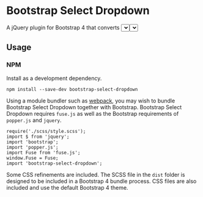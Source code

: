 # Bootstrap Select Dropdown

A jQuery plugin for Bootstrap 4 that converts <select> and <select multiselect> elements to dropdowns. Uses fuse.js for fuzzy search and Bootstrap's dropdown plugin.

## Usage

### NPM

Install as a development dependency.

```
npm install --save-dev bootstrap-select-dropdown
```

Using a module bundler such as [webpack](https://webpack.js.org/), you may wish to bundle Bootstrap Select Dropdown together with Bootstrap. Bootstrap Select Dropdown requires `fuse.js` as well as the Bootstrap requirements of `popper.js` and `jquery`.

```
require('./scss/style.scss');
import $ from 'jquery';
import 'bootstrap';
import 'popper.js';
import Fuse from 'fuse.js';
window.Fuse = Fuse;
import 'bootstrap-select-dropdown';
```

Some CSS refinements are included. The SCSS file in the `dist` folder is designed to be included in a Bootstrap 4 bundle process. CSS files are also included and use the default Bootstrap 4 theme.

### <script>

Get started quickly by using CDNs/hosted files. Check [Introduction | Bootstrap](https://getbootstrap.com/docs/4.0/getting-started/introduction/) for the latest versions.

```
<link rel="stylesheet" href="https://maxcdn.bootstrapcdn.com/bootstrap/4.0.0/css/bootstrap.min.css" integrity="sha384-Gn5384xqQ1aoWXA+058RXPxPg6fy4IWvTNh0E263XmFcJlSAwiGgFAW/dAiS6JXm" crossorigin="anonymous">
<link rel="stylesheet" href="css/bootstrap-select-dropdown.css">

<script src="https://code.jquery.com/jquery-3.2.1.slim.min.js" integrity="sha384-KJ3o2DKtIkvYIK3UENzmM7KCkRr/rE9/Qpg6aAZGJwFDMVNA/GpGFF93hXpG5KkN" crossorigin="anonymous"></script>
<script src="https://cdnjs.cloudflare.com/ajax/libs/popper.js/1.12.9/umd/popper.min.js" integrity="sha384-ApNbgh9B+Y1QKtv3Rn7W3mgPxhU9K/ScQsAP7hUibX39j7fakFPskvXusvfa0b4Q" crossorigin="anonymous"></script>
<script src="https://maxcdn.bootstrapcdn.com/bootstrap/4.0.0/js/bootstrap.min.js" integrity="sha384-JZR6Spejh4U02d8jOt6vLEHfe/JQGiRRSQQxSfFWpi1MquVdAyjUar5+76PVCmYl" crossorigin="anonymous"></script>
<script src="js/bootstrap-select-dropdown.js"></script>
```
